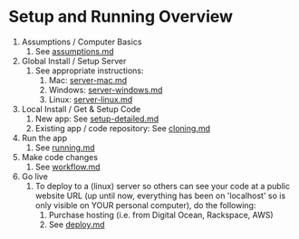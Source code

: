 # Setup and Running Overview

1. Assumptions / Computer Basics
	1. See [assumptions.md](assumptions.md)
2. Global Install / Setup Server
	1. See appropriate instructions:
		1. Mac: [server-mac.md](server-mac.md)
		2. Windows: [server-windows.md](server-windows.md)
		3. Linux: [server-linux.md](server-linux.md)
3. Local Install / Get & Setup Code
	1. New app: See [setup-detailed.md](setup-detailed.md)
	2. Existing app / code repository: See [cloning.md](cloning.md)
4. Run the app
	1. See [running.md](running.md)
5. Make code changes
	1. See [workflow.md](workflow.md)
6. Go live
	1. To deploy to a (linux) server so others can see your code at a public website URL (up until now, everything has been on 'localhost' so is only visible on YOUR personal computer), do the following:
		1. Purchase hosting (i.e. from Digital Ocean, Rackspace, AWS)
		2. See [deploy.md](deploy.md)
		